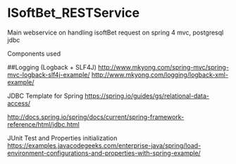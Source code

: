 # ISoftBet_RESTService
Main webservice on handling isoftBet request on spring 4 mvc, postgresql jdbc

Components used

##Logging (Logback + SLF4J)
http://www.mkyong.com/spring-mvc/spring-mvc-logback-slf4j-example/
http://www.mkyong.com/logging/logback-xml-example/


JDBC Template for Spring
https://spring.io/guides/gs/relational-data-access/

http://docs.spring.io/spring/docs/current/spring-framework-reference/html/jdbc.html


JUnit Test and Properties initialization
https://examples.javacodegeeks.com/enterprise-java/spring/load-environment-configurations-and-properties-with-spring-example/
